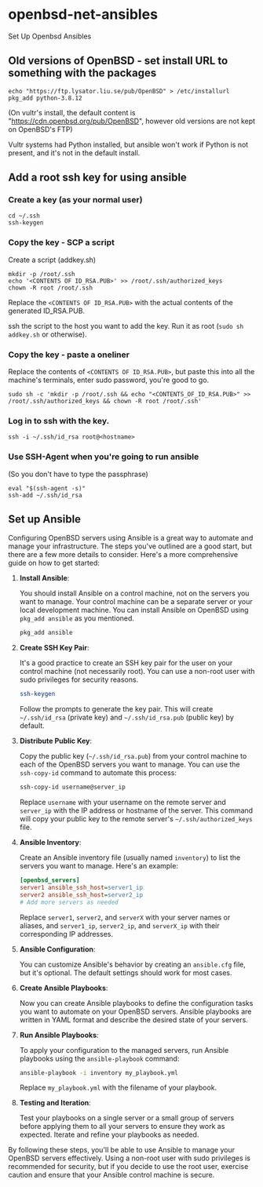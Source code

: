 # openbsd-net-ansibles
Set Up Openbsd Ansibles

## Old versions of OpenBSD - set install URL to something with the packages
```
echo "https://ftp.lysator.liu.se/pub/OpenBSD" > /etc/installurl
pkg_add python-3.8.12
```
(On vultr's install, the default content is "https://cdn.openbsd.org/pub/OpenBSD",  however old versions are not kept on OpenBSD's FTP)

Vultr systems had Python installed, but ansible won't work if Python is not present, and it's not in the default install.

## Add a root ssh key for using ansible
### Create a key (as your normal user)
```
cd ~/.ssh
ssh-keygen
```
### Copy the key - SCP a script
Create a script (addkey.sh)
```
mkdir -p /root/.ssh
echo '<CONTENTS OF ID_RSA.PUB>' >> /root/.ssh/authorized_keys
chown -R root /root/.ssh
```
Replace the `<CONTENTS OF ID_RSA.PUB>` with the actual contents of the generated ID_RSA.PUB.

ssh the script to the host you want to add the key.  Run it as root (`sudo sh addkey.sh` or otherwise).
### Copy the key - paste a oneliner
Replace the contents of `<CONTENTS OF ID_RSA.PUB>`, but paste this into all the machine's terminals, enter sudo password, you're good to go.
```
sudo sh -c 'mkdir -p /root/.ssh && echo "<CONTENTS_OF_ID_RSA.PUB>" >> /root/.ssh/authorized_keys && chown -R root /root/.ssh'
```

### Log in to ssh with the key.
```
ssh -i ~/.ssh/id_rsa root@<hostname>
```

### Use SSH-Agent when you're going to run ansible
(So you don't have to type the passphrase)
```
eval "$(ssh-agent -s)"
ssh-add ~/.ssh/id_rsa
```

## Set up Ansible
Configuring OpenBSD servers using Ansible is a great way to automate and manage your infrastructure. The steps you've outlined are a good start, but there are a few more details to consider. Here's a more comprehensive guide on how to get started:

1. **Install Ansible**:

   You should install Ansible on a control machine, not on the servers you want to manage. Your control machine can be a separate server or your local development machine. You can install Ansible on OpenBSD using `pkg_add ansible` as you mentioned.

   ```sh
   pkg_add ansible
   ```

2. **Create SSH Key Pair**:

   It's a good practice to create an SSH key pair for the user on your control machine (not necessarily root). You can use a non-root user with sudo privileges for security reasons.

   ```sh
   ssh-keygen
   ```

   Follow the prompts to generate the key pair. This will create `~/.ssh/id_rsa` (private key) and `~/.ssh/id_rsa.pub` (public key) by default.

3. **Distribute Public Key**:

   Copy the public key (`~/.ssh/id_rsa.pub`) from your control machine to each of the OpenBSD servers you want to manage. You can use the `ssh-copy-id` command to automate this process:

   ```sh
   ssh-copy-id username@server_ip
   ```

   Replace `username` with your username on the remote server and `server_ip` with the IP address or hostname of the server. This command will copy your public key to the remote server's `~/.ssh/authorized_keys` file.

4. **Ansible Inventory**:

   Create an Ansible inventory file (usually named `inventory`) to list the servers you want to manage. Here's an example:

   ```ini
   [openbsd_servers]
   server1 ansible_ssh_host=server1_ip
   server2 ansible_ssh_host=server2_ip
   # Add more servers as needed
   ```

   Replace `server1`, `server2`, and `serverX` with your server names or aliases, and `server1_ip`, `server2_ip`, and `serverX_ip` with their corresponding IP addresses.

5. **Ansible Configuration**:

   You can customize Ansible's behavior by creating an `ansible.cfg` file, but it's optional. The default settings should work for most cases.

6. **Create Ansible Playbooks**:

   Now you can create Ansible playbooks to define the configuration tasks you want to automate on your OpenBSD servers. Ansible playbooks are written in YAML format and describe the desired state of your servers.

7. **Run Ansible Playbooks**:

   To apply your configuration to the managed servers, run Ansible playbooks using the `ansible-playbook` command:

   ```sh
   ansible-playbook -i inventory my_playbook.yml
   ```

   Replace `my_playbook.yml` with the filename of your playbook.

8. **Testing and Iteration**:

   Test your playbooks on a single server or a small group of servers before applying them to all your servers to ensure they work as expected. Iterate and refine your playbooks as needed.

By following these steps, you'll be able to use Ansible to manage your OpenBSD servers effectively. Using a non-root user with sudo privileges is recommended for security, but if you decide to use the root user, exercise caution and ensure that your Ansible control machine is secure.
